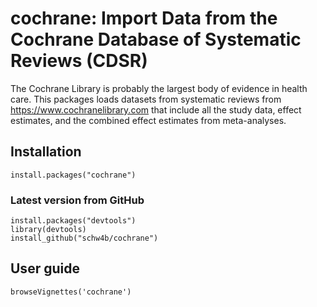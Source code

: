 # cochrane: Import Data from the Cochrane Database of Systematic Reviews (CDSR)

The Cochrane Library is probably the largest body of evidence in health care. This packages loads datasets from systematic reviews from https://www.cochranelibrary.com that include all the study data, effect estimates, and the combined effect estimates from meta-analyses.

## Installation

    install.packages("cochrane")

### Latest version from GitHub

    install.packages("devtools")
    library(devtools)
    install_github("schw4b/cochrane")

## User guide

    browseVignettes('cochrane')
